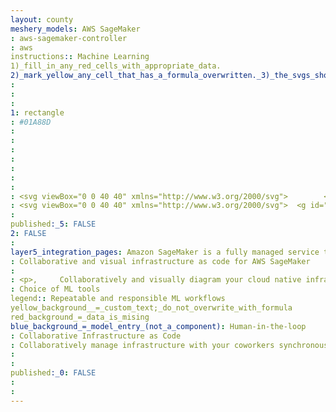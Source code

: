 ```yaml
---
layout: county 
meshery_models: AWS SageMaker
: aws-sagemaker-controller
: aws
instructions:: Machine Learning
1)_fill_in_any_red_cells_with_appropriate_data.
2)_mark_yellow_any_cell_that_has_a_formula_overwritten._3)_the_svgs_shouldn't_have_xml_header_they_are_added_programmatically_through_workflows: Machine Learning
: 
: 
: 
1: rectangle
: #01A88D
: 
: 
: 
: 
: 
: 
: 
: <svg viewBox="0 0 40 40" xmlns="http://www.w3.org/2000/svg">        <g id="Icon-Architecture/32/Arch_Amazon-SageMaker-Studio-Lab_32" stroke="none" stroke-width="1" fill="none" fill-rule="evenodd">        <g id="Icon-Architecture-BG/32/Machine-Learning" fill="#01A88D">            <rect id="Rectangle" x="0" y="0" width="40" height="40"></rect>        </g>        <g id="Icon-Service/32/Amazon-SageMaker-Studio-Lab_32" transform="translate(6.000000, 6.000000)" fill="#FFFFFF">            <path d="M18,21.0722264 L27,21.0722264 L27,7.07222639 L18,7.07222639 L18,21.0722264 Z M17,21.0722264 L17,7.07222639 L15,7.07222639 L15,9.07222639 L16,9.07222639 L16,10.0722264 L15,10.0722264 L15,13.0722264 L16,13.0722264 L16,14.0722264 L15,14.0722264 L15,17.0722264 L16,17.0722264 L16,18.0722264 L15,18.0722264 L15,21.0722264 L17,21.0722264 Z M28,6.57222639 L28,21.5722264 C28,21.8482264 27.776,22.0722264 27.5,22.0722264 L14.5,22.0722264 C14.224,22.0722264 14,21.8482264 14,21.5722264 L14,18.0722264 L13,18.0722264 L13,17.0722264 L14,17.0722264 L14,14.0722264 L13,14.0722264 L13,13.0722264 L14,13.0722264 L14,10.0722264 L13,10.0722264 L13,9.07222639 L14,9.07222639 L14,6.57222639 C14,6.29622639 14.224,6.07222639 14.5,6.07222639 L27.5,6.07222639 C27.776,6.07222639 28,6.29622639 28,6.57222639 L28,6.57222639 Z M14,23.0722264 L15,23.0722264 L15,25.5722264 C15,25.7612264 14.892,25.9342264 14.724,26.0192264 L10.724,28.0192264 C10.653,28.0542264 10.576,28.0722264 10.5,28.0722264 C10.414,28.0722264 10.329,28.0502264 10.252,28.0062264 L3.252,24.0062264 C3.096,23.9172264 3,23.7512264 3,23.5722264 L3,18.9002264 L0.273,17.5182264 C0.105,17.4332264 0,17.2602264 0,17.0722264 L0,10.5722264 C0,10.4052264 0.084,10.2492264 0.223,10.1562264 L3,8.30422639 L3,4.07222639 C3,3.89022639 3.1,3.72222639 3.259,3.63422639 L9.745,0.0612263904 C9.885,-0.0137736096 10.052,-0.0207736096 10.195,0.0452263904 L14.709,2.11722639 C14.886,2.19922639 15,2.37722639 15,2.57222639 L15,5.07222639 L14,5.07222639 L14,2.89322639 L10.007,1.05922639 L9,1.61322639 L9,6.07222639 L8,6.07222639 L8,2.16422639 L4,4.36722639 L4,7.79522639 L7.478,9.96922639 L10,8.27822639 L10,6.07222639 L11,6.07222639 L11,8.54522639 C11,8.71222639 10.917,8.86722639 10.778,8.96122639 L8,10.8222264 L8,13.0722264 L11,13.0722264 L11,14.0722264 L7.5,14.0722264 C7.224,14.0722264 7,13.8482264 7,13.5722264 L7,10.8492264 L3.879,8.89822639 C3.85,8.93222639 3.815,8.96322639 3.777,8.98822639 L1,10.8392264 L1,13.5782264 L4.199,11.1722264 L4.801,11.9712264 L1,14.8302264 L1,16.7652264 L3.726,18.1472264 C3.747,18.1572264 3.756,18.1792264 3.775,18.1922264 L6.18,16.1882264 L6.82,16.9562264 L4,19.3062264 L4,23.2822264 L6.655,24.7992264 L8,23.6992264 L8,18.0722264 L9,18.0722264 L9,22.8802264 L11.684,20.6852264 L12.316,21.4592264 L7.585,25.3302264 L10.516,27.0052264 L14,25.2632264 L14,23.0722264 Z" id="Fill-3"></path>        </g>    </g></svg>
: <svg viewBox="0 0 40 40" xmlns="http://www.w3.org/2000/svg">  <g id="Icon-Architecture/32/Arch_Amazon-SageMaker-Studio-Lab_32" stroke="none" stroke-width="1" fill="none" fill-rule="evenodd">  <g id="Icon-Service/32/Amazon-SageMaker-Studio-Lab_32" transform="translate(6.000000, 6.000000)" fill="#FFFFFF"> <path d="M18,21.0722264 L27,21.0722264 L27,7.07222639 L18,7.07222639 L18,21.0722264 Z M17,21.0722264 L17,7.07222639 L15,7.07222639 L15,9.07222639 L16,9.07222639 L16,10.0722264 L15,10.0722264 L15,13.0722264 L16,13.0722264 L16,14.0722264 L15,14.0722264 L15,17.0722264 L16,17.0722264 L16,18.0722264 L15,18.0722264 L15,21.0722264 L17,21.0722264 Z M28,6.57222639 L28,21.5722264 C28,21.8482264 27.776,22.0722264 27.5,22.0722264 L14.5,22.0722264 C14.224,22.0722264 14,21.8482264 14,21.5722264 L14,18.0722264 L13,18.0722264 L13,17.0722264 L14,17.0722264 L14,14.0722264 L13,14.0722264 L13,13.0722264 L14,13.0722264 L14,10.0722264 L13,10.0722264 L13,9.07222639 L14,9.07222639 L14,6.57222639 C14,6.29622639 14.224,6.07222639 14.5,6.07222639 L27.5,6.07222639 C27.776,6.07222639 28,6.29622639 28,6.57222639 L28,6.57222639 Z M14,23.0722264 L15,23.0722264 L15,25.5722264 C15,25.7612264 14.892,25.9342264 14.724,26.0192264 L10.724,28.0192264 C10.653,28.0542264 10.576,28.0722264 10.5,28.0722264 C10.414,28.0722264 10.329,28.0502264 10.252,28.0062264 L3.252,24.0062264 C3.096,23.9172264 3,23.7512264 3,23.5722264 L3,18.9002264 L0.273,17.5182264 C0.105,17.4332264 0,17.2602264 0,17.0722264 L0,10.5722264 C0,10.4052264 0.084,10.2492264 0.223,10.1562264 L3,8.30422639 L3,4.07222639 C3,3.89022639 3.1,3.72222639 3.259,3.63422639 L9.745,0.0612263904 C9.885,-0.0137736096 10.052,-0.0207736096 10.195,0.0452263904 L14.709,2.11722639 C14.886,2.19922639 15,2.37722639 15,2.57222639 L15,5.07222639 L14,5.07222639 L14,2.89322639 L10.007,1.05922639 L9,1.61322639 L9,6.07222639 L8,6.07222639 L8,2.16422639 L4,4.36722639 L4,7.79522639 L7.478,9.96922639 L10,8.27822639 L10,6.07222639 L11,6.07222639 L11,8.54522639 C11,8.71222639 10.917,8.86722639 10.778,8.96122639 L8,10.8222264 L8,13.0722264 L11,13.0722264 L11,14.0722264 L7.5,14.0722264 C7.224,14.0722264 7,13.8482264 7,13.5722264 L7,10.8492264 L3.879,8.89822639 C3.85,8.93222639 3.815,8.96322639 3.777,8.98822639 L1,10.8392264 L1,13.5782264 L4.199,11.1722264 L4.801,11.9712264 L1,14.8302264 L1,16.7652264 L3.726,18.1472264 C3.747,18.1572264 3.756,18.1792264 3.775,18.1922264 L6.18,16.1882264 L6.82,16.9562264 L4,19.3062264 L4,23.2822264 L6.655,24.7992264 L8,23.6992264 L8,18.0722264 L9,18.0722264 L9,22.8802264 L11.684,20.6852264 L12.316,21.4592264 L7.585,25.3302264 L10.516,27.0052264 L14,25.2632264 L14,23.0722264 Z" id="Fill-3"></path> </g> </g></svg>
: 
published:_5: FALSE
2: FALSE
: 
layer5_integration_pages: Amazon SageMaker is a fully managed service that brings together a broad set of tools to enable high-performance, low-cost machine learning (ML) for any use case.
: Collaborative and visual infrastructure as code for AWS SageMaker
: 
: <p>,     Collaboratively and visually diagram your cloud native infrastructure with GitOps-style pipeline integration. Design, test, and manage configuration your Kubernetes-based, containerized applications as a visual topology., </p>, <p>,     Looking for best practice cloud native design and deployment best practices? Choose from thousands of pre-built components in MeshMap. Choose from hundreds of ready-made design patterns by importing templates from Meshery Catalog or use our low code designer, MeshMap, to create and deploy your own cloud native infrastructure designs., </p>
: Choice of ML tools
legend:: Repeatable and responsible ML workflows
yellow_background__=_custom_text;_do_not_overwrite_with_formula
red_background_=_data_is_mising
blue_background_=_model_entry_(not_a_component): Human-in-the-loop
: Collaborative Infrastructure as Code
: Collaboratively manage infrastructure with your coworkers synchronously sharing the same designs.
: 
: 
published:_0: FALSE
: 
: 
---
```

